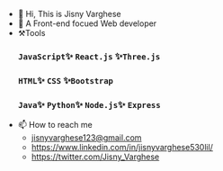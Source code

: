 - 👋 Hi, This is Jisny Varghese
- 👀 A Front-end focued Web developer
- ⚒️Tools
    ### `JavaScript`✨  `React.js` ✨`Three.js`
    ### `HTML`✨ `CSS` ✨`Bootstrap`
    ### `Java`✨ `Python`✨ `Node.js`✨ `Express`
- 📫 How to reach me 
    - jisnyvarghese123@gmail.com
    - https://www.linkedin.com/in/jisnyvarghese530lil/
    - https://twitter.com/Jisny_Varghese

<!---
Liljis/Liljis is a ✨ special ✨ repository because its `README.md` (this file) appears on your GitHub profile.
You can click the Preview link to take a look at your changes.
--->
